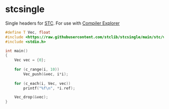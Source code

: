 # stcsingle
Single headers for [STC](https://github.com/stclib/STC). For use with [Compiler Explorer](https://godbolt.org/z/bGzzGjh86)

```c++
#define T Vec, float
#include <https://raw.githubusercontent.com/stclib/stcsingle/main/stc/vec.h>
#include <stdio.h>

int main()
{
    Vec vec = {0};
    
    for (c_range(i, 10))
        Vec_push(&vec, i*i);
    
    for (c_each(i, Vec, vec))
        printf("%f\n", *i.ref);

    Vec_drop(&vec);
}
```

